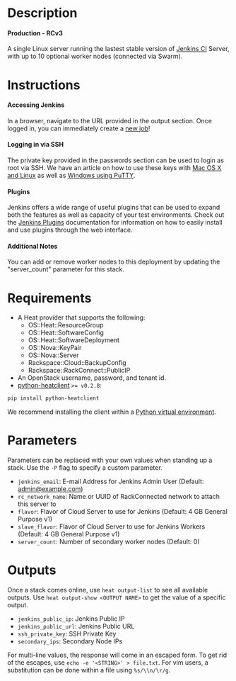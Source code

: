Description
===========

#### Production - RCv3

A single Linux server running the lastest stable version of
[Jenkins CI](http://jenkins-ci.org/content/about-jenkins-ci) Server,
with up to 10 optional worker nodes (connected via Swarm).


Instructions
===========

#### Accessing Jenkins
In a browser, navigate to the URL provided in the output section. Once logged
in, you can immediately create a [new
job](https://wiki.jenkins-ci.org/display/JENKINS/Building+a+software+project)!
#### Logging in via SSH
The private key provided in the passwords section can be used to login as
root via SSH.  We have an article on how to use these keys with [Mac OS X and
Linux](http://www.rackspace.com/knowledge_center/article/logging-in-with-a-ssh-private-key-on-linuxmac)
as well as [Windows using
PuTTY](http://www.rackspace.com/knowledge_center/article/logging-in-with-a-ssh-private-key-on-windows).
#### Plugins
Jenkins offers a wide range of useful plugins that can be used to expand both
the features as well as capacity of your test environments. Check out the
[Jenkins
Plugins](https://wiki.jenkins-ci.org/display/JENKINS/Plugins#Plugins-Usingtheinterface)
documentation for information on how to easily install and use plugins
through the web interface.
#### Additional Notes
You can add or remove worker nodes to this deployment by updating the
"server_count" parameter for this stack.


Requirements
============
* A Heat provider that supports the following:
  * OS::Heat::ResourceGroup
  * OS::Heat::SoftwareConfig
  * OS::Heat::SoftwareDeployment
  * OS::Nova::KeyPair
  * OS::Nova::Server
  * Rackspace::Cloud::BackupConfig
  * Rackspace::RackConnect::PublicIP
* An OpenStack username, password, and tenant id.
* [python-heatclient](https://github.com/openstack/python-heatclient)
`>= v0.2.8`:

```bash
pip install python-heatclient
```

We recommend installing the client within a [Python virtual
environment](http://www.virtualenv.org/).

Parameters
==========
Parameters can be replaced with your own values when standing up a stack. Use
the `-P` flag to specify a custom parameter.

* `jenkins_email`: E-mail Address for Jenkins Admin User (Default: admin@example.com)
* `rc_network_name`: Name or UUID of RackConnected network to attach this server to
* `flavor`: Flavor of Cloud Server to use for Jenkins (Default: 4 GB General Purpose v1)
* `slave_flavor`: Flavor of Cloud Server to use for Jenkins Workers (Default: 4 GB General Purpose v1)
* `server_count`: Number of secondary worker nodes (Default: 0)

Outputs
=======
Once a stack comes online, use `heat output-list` to see all available outputs.
Use `heat output-show <OUTPUT NAME>` to get the value of a specific output.

* `jenkins_public_ip`: Jenkins Public IP
* `jenkins_public_url`: Jenkins Public URL
* `ssh_private_key`: SSH Private Key
* `secondary_ips`: Secondary Node IPs

For multi-line values, the response will come in an escaped form. To get rid of
the escapes, use `echo -e '<STRING>' > file.txt`. For vim users, a substitution
can be done within a file using `%s/\\n/\r/g`.
